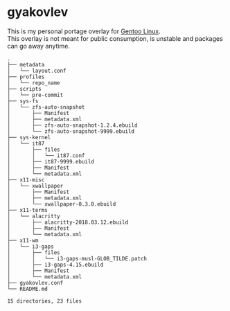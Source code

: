 # gyakovlev 
This is my personal portage overlay for [Gentoo Linux](https://gentoo.org/).  
This overlay is not meant for public consumption, is unstable and packages can go away anytime.  

[comment]: # (text below will be generated using pre-commit hook. this line is not visible when rendered.)
````
.
├── metadata
│   └── layout.conf
├── profiles
│   └── repo_name
├── scripts
│   └── pre-commit
├── sys-fs
│   └── zfs-auto-snapshot
│       ├── Manifest
│       ├── metadata.xml
│       ├── zfs-auto-snapshot-1.2.4.ebuild
│       └── zfs-auto-snapshot-9999.ebuild
├── sys-kernel
│   └── it87
│       ├── files
│       │   └── it87.conf
│       ├── it87-9999.ebuild
│       ├── Manifest
│       └── metadata.xml
├── x11-misc
│   └── xwallpaper
│       ├── Manifest
│       ├── metadata.xml
│       └── xwallpaper-0.3.0.ebuild
├── x11-terms
│   └── alacritty
│       ├── alacritty-2018.03.12.ebuild
│       ├── Manifest
│       └── metadata.xml
├── x11-wm
│   └── i3-gaps
│       ├── files
│       │   └── i3-gaps-musl-GLOB_TILDE.patch
│       ├── i3-gaps-4.15.ebuild
│       ├── Manifest
│       └── metadata.xml
├── gyakovlev.conf
└── README.md

15 directories, 23 files
````

